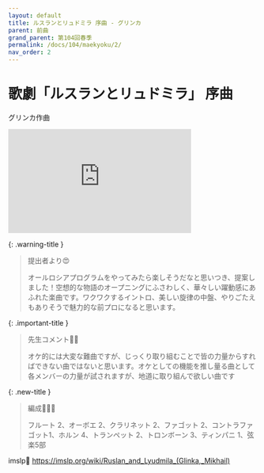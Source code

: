 ```yaml
---
layout: default
title: ルスランとリュドミラ 序曲 - グリンカ
parent: 前曲
grand_parent: 第104回春季
permalink: /docs/104/maekyoku/2/
nav_order: 2
---
```


# 歌劇「ルスランとリュドミラ」 序曲

グリンカ作曲
<iframe width="370" height="210" src="https://www.youtube.com/embed/Rrvz9oEhhYE?si=inZTlCYYAdHN4G7I" title="YouTube video player" frameborder="0" allow="accelerometer; autoplay; clipboard-write; encrypted-media; gyroscope; picture-in-picture; web-share" allowfullscreen></iframe>


{: .warning-title }
> 提出者より😍
>
> オールロシアプログラムをやってみたら楽しそうだなと思いつき、提案しました！空想的な物語のオープニングにふさわしく、華々しい躍動感にあふれた楽曲です。ワクワクするイントロ、美しい旋律の中盤、やりごたえもありそうで魅力的な前プロになると思います。

{: .important-title }
> 先生コメント🤵‍♂️
>
> オケ的には大変な難曲ですが、じっくり取り組むことで皆の力量からすればできない曲ではないと思います。オケとしての機能を推し量る曲として各メンバーの力量が試されますが、地道に取り組んで欲しい曲です

{: .new-title }
> 編成🎻🎺🥁
>
> フルート 2、オーボエ 2、クラリネット 2、ファゴット 2、コントラファゴット1、ホルン 4、トランペット 2、トロンボーン 3、ティンパニ 1、弦楽5部

imslp🎼
<a href="https://imslp.org/wiki/Ruslan_and_Lyudmila_(Glinka,_Mikhail)">https://imslp.org/wiki/Ruslan_and_Lyudmila_(Glinka,_Mikhail)</a>